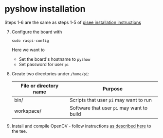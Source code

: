 # pyshow installation

Steps 1-6 are the same as steps 1-5 of [pisee installation instructions](https://github.com/cornelltech/visaware/blob/master/pisee/INSTALL.md)

7) Configure the board with
    ```
    sudo raspi-config
    ```
   Here we want to
   * Set the board's hostname to `pyshow`
   * Set password for user `pi`
8) Create two directories under `/home/pi`: 

   File or directory name | Purpose
   ---------------------- | -------
   bin/                   | Scripts that user `pi` may want to run
   workspace/             | Software that user `pi` may want to build
9) Install and compile OpenCV - follow instructions [as described here](https://www.pyimagesearch.com/2017/09/04/raspbian-stretch-install-opencv-3-python-on-your-raspberry-pi/) to the tee.
